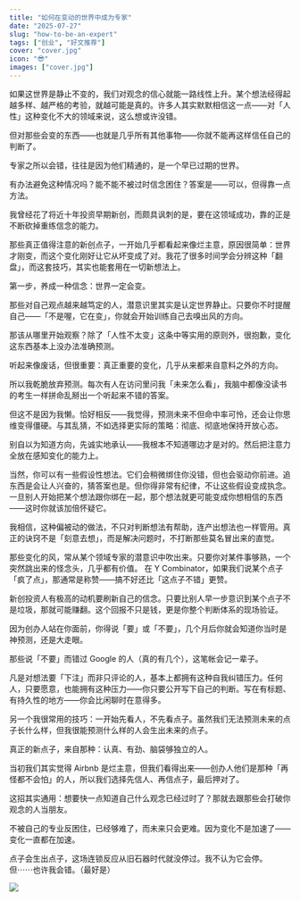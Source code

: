 ```yaml
---
title: "如何在变动的世界中成为专家"
date: "2025-07-27"
slug: "how-to-be-an-expert"
tags: ["创业", "好文推荐"]
cover: "cover.jpg"
icon: "😎"
images: ["cover.jpg"]
---
```

如果这世界是静止不变的，我们对观念的信心就能一路线性上升。某个想法经得起越多样、越严格的考验，就越可能是真的。许多人其实默默相信这一点——对「人性」这种变化不大的领域来说，这么想或许没错。



但对那些会变的东西——也就是几乎所有其他事物——你就不能再这样信任自己的判断了。



专家之所以会错，往往是因为他们精通的，是一个早已过期的世界。



有办法避免这种情况吗？能不能不被过时信念困住？答案是——可以，但得靠一点方法。



我曾经花了将近十年投资早期新创，而颇具讽刺的是，要在这领域成功，靠的正是不断砍掉重练信念的能力。



那些真正值得注意的新创点子，一开始几乎都看起来像烂主意，原因很简单：世界才刚变，而这个变化刚好让它从坏变成了对。我花了很多时间学会分辨这种「翻盘」，而这套技巧，其实也能套用在一切新想法上。



第一步，养成一种信念：世界一定会变。



那些对自己观点越来越笃定的人，潜意识里其实是认定世界静止。只要你不时提醒自己——「不是喔，它在变」，你就会开始训练自己去嗅出风的方向。



那该从哪里开始观察？除了「人性不太变」这条中等实用的原则外，很抱歉，变化这东西基本上没办法准确预测。



听起来像废话，但很重要：真正重要的变化，几乎从来都来自意料之外的方向。



所以我乾脆放弃预测。每次有人在访问里问我「未来怎么看」，我脑中都像没读书的考生一样拼命乱掰出一个听起来不错的答案。



但这不是因为我懒。恰好相反——我觉得，预测未来不但命中率可怜，还会让你思维变得僵硬。与其乱猜，不如选择更实际的策略：彻底、彻底地保持开放心态。



别自以为知道方向，先诚实地承认——我根本不知道哪边才是对的。然后把注意力全放在感知变化的能力上。



当然，你可以有一些假设性想法。它们会稍微绑住你没错，但也会驱动你前进。追东西是会让人兴奋的，猜答案也是。但你得非常有纪律，不让这些假设变成执念。
一旦别人开始把某个想法跟你绑在一起，那个想法就更可能变成你想相信的东西——这时你就该加倍怀疑它。



我相信，这种偏被动的做法，不只对判断想法有帮助，连产出想法也一样管用。真正的诀窍不是「刻意去想」，而是解决问题时，不打断那些莫名冒出来的直觉。



那些变化的风，常从某个领域专家的潜意识中吹出来。只要你对某件事够熟，一个突然跳出来的怪念头，几乎都有价值。
在 Y Combinator，如果我们说某个点子「疯了点」，那通常是称赞——搞不好还比「这点子不错」更赞。



新创投资人有极高的动机要刷新自己的信念。只要比别人早一步意识到某个点子不是垃圾，那就可能赚翻。这个回报不只是钱，更是你整个判断体系的现场验证。



因为创办人站在你面前，你得说「要」或「不要」，几个月后你就会知道你当时是神预测，还是大走眼。



那些说「不要」而错过 Google 的人（真的有几个），这笔帐会记一辈子。



凡是对想法要「下注」而非只评论的人，基本上都拥有这种自我纠错压力。任何人，只要愿意，也能拥有这种压力——你只要公开写下自己的判断。写在有标题、有持久性的地方——你会比闲聊时在意得多。



另一个我很常用的技巧：一开始先看人，不先看点子。虽然我们无法预测未来的点子长什么样，但我很能预测什么样的人会生出未来的点子。



真正的新点子，来自那种：认真、有劲、脑袋够独立的人。



当初我们其实觉得 Airbnb 是烂主意，但我们看得出来——创办人他们是那种「再怪都不会怕」的人，所以我们选择先信人、再信点子，最后押对了。



这招其实通用：想要快一点知道自己什么观念已经过时了？那就去跟那些会打破你观念的人当朋友。



不被自己的专业反困住，已经够难了，而未来只会更难。因为变化不是加速了——变化一直都在加速。



点子会生出点子，这场连锁反应从旧石器时代就没停过。我不认为它会停。
但⋯⋯也许我会错。（最好是）




![](https://prod-files-secure.s3.us-west-2.amazonaws.com/112d0858-5090-4d34-a606-b75eb8d65fd2/46476355-9cf3-4e99-9b7a-3531bc426380/1000202064.png?X-Amz-Algorithm=AWS4-HMAC-SHA256&X-Amz-Content-Sha256=UNSIGNED-PAYLOAD&X-Amz-Credential=ASIAZI2LB466U4OHSDPQ%2F20251025%2Fus-west-2%2Fs3%2Faws4_request&X-Amz-Date=20251025T231143Z&X-Amz-Expires=3600&X-Amz-Security-Token=IQoJb3JpZ2luX2VjEMb%2F%2F%2F%2F%2F%2F%2F%2F%2F%2FwEaCXVzLXdlc3QtMiJHMEUCIQDtq2CuLnzsp3hw3oT%2F3O%2F4zkuGIE09HteINkuytmU2UwIgVepKBjKGDGojolDHn1N5sbne7wi11G7BNw5lu3yG5kgq%2FwMIfxAAGgw2Mzc0MjMxODM4MDUiDD2B5dwaWFinukeVjCrcA8k8H0NP4B8q9bNZbPIJxNKG%2BvMw2xdBFOEazCI8VC7d7MSeOHU82Ji1LPXoQT4IeIXRENV9pWe7Cl8ZzJitQG5kUfabEDWnj7hEGz302OvEC4CCv6mrfdvatgdSpBjFf1Vvtvw%2B7qHlldqqavT91hEPZug%2BwUbcQeYMn2QJj%2BfXR1vxutX3pSqslEbgXgW1YNem%2BGpV75Ot1nnvI9THjuX20BtS%2FqZhj1JvSMhzj%2F%2FGLcnQsw%2BD2C%2FC%2FKRx8oUfpcwmYUR%2BOjIEYj1EwZ2X9DoXCBaf5%2B%2BpALAvUQNf9uhqrE%2BfDbEz4UQpIttKNbXwhvMgGEDaZ%2FcBsFwNC3EUgmq7o7APBlIc7weLo0ZTt7Nfv0aTFNc2b0VkXrAWRTM4hoBOMgXQ6dkhnHs%2BCzbrmXOJyLEAMZGxonsPDvxx1jT8fcXMhw8R3TOggY7iCK0iakfG9Z9yqkgWehfO5A54zsOw%2FF4sJ1OMu7xLOgOca0epTgPjrm%2B3bXwbbPNjiBSoiaUWFtQr1GwgjGtUo5740nZBBAX4XprBOjPVL2azh7tMKBQ6QdX70kXuPXK4U%2BeiYMKej8CEbEATw2E0wT0wNWl6Qf57fhD%2F3yGsYg8mXDqB30ikTCBDxWlvUFwiMIOZ9ccGOqUBmItu2r05UPCQiek2r1IonIjxBd0f460BoQJ9Izbiqr%2F7%2B9DAPEYx79WkrmDypK%2FmqjKRoeEq1LvjUM8BoChZzwAmyp%2BnG3pb6jdeE2aIP9Q0qzPLhDnISCwLA%2Bc9%2Fxq1UXehjdgvPukuJLNHaTI5EyarOAvFuxUaFZ43LSP00qrv%2FXnL02QGxZeY%2F10RPBOVRV%2FZQSP54XWmPDLnQonZophMySff&X-Amz-Signature=08ea958cbdc44cb7f4d66f993ba309236511f5a03667656d8166b50dcbad6e03&X-Amz-SignedHeaders=host&x-amz-checksum-mode=ENABLED&x-id=GetObject)

